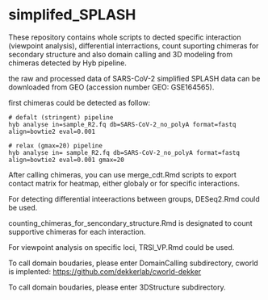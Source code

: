 # simplifed_SPLASH

These repository contains whole scripts to dected specific interaction (viewpoint analysis), differential interractions, count suporting chimeras for secondary structure and also domain calling and 3D modeling from chimeras detected by Hyb pipeline.

the raw and processed data of SARS-CoV-2 simplified SPLASH data can be downloaded from GEO (accession number GEO: GSE164565).

first chimeras could be detected as follow:

```{bash}
# defalt (stringent) pipeline
hyb analyse in=sample_R2.fq db=SARS-CoV-2_no_polyA format=fastq align=bowtie2 eval=0.001

# relax (gmax=20) pipeline
hyb analyse in= sample_R2.fq db=SARS-CoV-2_no_polyA format=fastq align=bowtie2 eval=0.001 gmax=20

```


After calling chimeras, you can use merge_cdt.Rmd scripts to export contact matrix for heatmap, either globaly or for specific interactions.

For detecting differential inteeractions between groups, DESeq2.Rmd could be used.

counting_chimeras_for_sencondary_structure.Rmd is designated to count supportive chimeras for each interaction.

For viewpoint analysis on specific loci, TRSl_VP.Rmd could be used. 

To call domain boudaries, please enter DomainCalling subdirectory, cworld is implented: https://github.com/dekkerlab/cworld-dekker

To call domain boudaries, please enter 3DStructure subdirectory.
